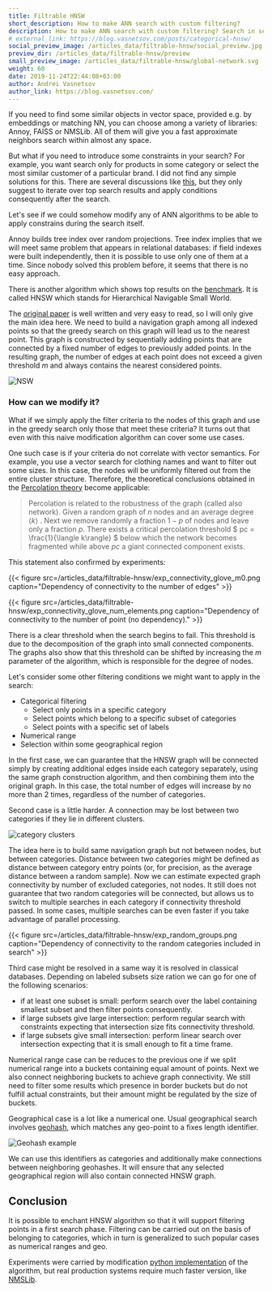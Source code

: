 ```yaml
---
title: Filtrable HNSW
short_description: How to make ANN search with custom filtering?
description: How to make ANN search with custom filtering? Search in selected subsets without loosing the results.
# external_link: https://blog.vasnetsov.com/posts/categorical-hnsw/
social_preview_image: /articles_data/filtrable-hnsw/social_preview.jpg
preview_dir: /articles_data/filtrable-hnsw/preview
small_preview_image: /articles_data/filtrable-hnsw/global-network.svg
weight: 60
date: 2019-11-24T22:44:08+03:00
author: Andrei Vasnetsov
author_link: https://blog.vasnetsov.com/
---
```


If you need to find some similar objects in vector space, provided e.g. by embeddings or matching NN, you can choose among a variety of libraries: Annoy, FAISS or NMSLib.
All of them will give you a fast approximate neighbors search within almost any space.

But what if you need to introduce some constraints in your search?
For example, you want search only for products in some category or select the most similar customer of a particular brand.
I did not find any simple solutions for this.
There are several discussions like [this](https://github.com/spotify/annoy/issues/263), but they only suggest to iterate over top search results and apply conditions consequently after the search.

Let's see if we could somehow modify any of ANN algorithms to be able to apply constrains during the search itself.

Annoy builds tree index over random projections.
Tree index implies that we will meet same problem that appears in relational databases:
if field indexes were built independently, then it is possible to use only one of them at a time. 
Since nobody solved this problem before, it seems that there is no easy approach.

There is another algorithm which shows top results on the [benchmark](https://github.com/erikbern/ann-benchmarks).
It is called HNSW which stands for Hierarchical Navigable Small World.

The [original paper](https://arxiv.org/abs/1603.09320) is well written and very easy to read, so I will only give the main idea here.
We need to build a navigation graph among all indexed points so that the greedy search on this graph will lead us to the nearest point.
This graph is constructed by sequentially adding points that are connected by a fixed number of edges to previously added points.
In the resulting graph, the number of edges at each point does not exceed a given threshold $m$ and always contains the nearest considered points.

![NSW](/articles_data/filtrable-hnsw/NSW.png)

### How can we modify it?

What if we simply apply the filter criteria to the nodes of this graph and use in the greedy search only those that meet these criteria?
It turns out that even with this naive modification algorithm can cover some use cases. 

One such case is if your criteria do not correlate with vector semantics.
For example, you use a vector search for clothing names and want to filter out some sizes.
In this case, the nodes will be uniformly filtered out from the entire cluster structure.
Therefore, the theoretical conclusions obtained in the [Percolation theory](https://en.wikipedia.org/wiki/Percolation_theory) become applicable:


> Percolation is related to the robustness of the graph (called also network). Given a random graph of $n$ nodes and an average degree $\langle k\rangle$ . Next we remove randomly a fraction $1-p$ of nodes and leave only a fraction $p$. There exists a critical percolation threshold $ pc = \frac{1}{\langle k\rangle} $ below which the network becomes fragmented while above $pc$ a giant connected component exists.


This statement also confirmed by experiments:

{{< figure src=/articles_data/filtrable-hnsw/exp_connectivity_glove_m0.png caption="Dependency of connectivity to the number of edges" >}}

{{< figure src=/articles_data/filtrable-hnsw/exp_connectivity_glove_num_elements.png caption="Dependency of connectivity to the number of point (no dependency)." >}}


There is a clear threshold when the search begins to fail.
This threshold is due to the decomposition of the graph into small connected components.
The graphs also show that this threshold can be shifted by increasing the $m$ parameter of the algorithm, which is responsible for the degree of nodes.

Let's consider some other filtering conditions we might want to apply in the search:

* Categorical filtering
  * Select only points in a specific category
  * Select points which belong to a specific subset of categories
  * Select points with a specific set of labels
* Numerical range
* Selection within some geographical region

In the first case, we can guarantee that the HNSW graph will be connected simply by creating additional edges
inside each category separately, using the same graph construction algorithm, and then combining them into the original graph.
In this case, the total number of edges will increase by no more than 2 times, regardless of the number of categories. 

Second case is a little harder. A connection may be lost between two categories if they lie in different clusters.

![category clusters](/articles_data/filtrable-hnsw/hnsw_graph_category.png)

The idea here is to build same navigation graph but not between nodes, but between categories.
Distance between two categories might be defined as distance between category entry points (or, for precision, as the average distance between a random sample). Now we can estimate expected graph connectivity by number of excluded categories, not nodes. 
It still does not guarantee that two random categories will be connected, but allows us to switch to multiple searches in each category if  connectivity threshold passed. In some cases, multiple searches can be even faster if you take advantage of parallel processing.

{{< figure src=/articles_data/filtrable-hnsw/exp_random_groups.png caption="Dependency of connectivity to the random categories included in search" >}}

Third case might be resolved in a same way it is resolved in classical databases.
Depending on labeled subsets size ration we can go for one of the following scenarios:

* if at least one subset is small: perform search over the label containing smallest subset and then filter points consequently.
* if large subsets give large intersection: perform regular search with constraints expecting that intersection size fits connectivity threshold.
* if large subsets give small intersection: perform linear search over intersection expecting that it is small enough to fit a time frame.

Numerical range case can be reduces to the previous one if we split numerical range into a buckets containing equal amount of points.
Next we also connect neighboring buckets to achieve graph connectivity. We still need to filter some results which presence in border buckets but do not fulfill actual constraints, but their amount might be regulated by the size of buckets. 

Geographical case is a lot like a numerical one. 
Usual geographical search involves [geohash](https://en.wikipedia.org/wiki/Geohash), which matches any geo-point to a fixes length identifier.

![Geohash example](/articles_data/filtrable-hnsw/geohash.png)

We can use this identifiers as categories and additionally make connections between neighboring geohashes.
It will ensure that any selected geographical region will also contain connected HNSW graph.

## Conclusion

It is possible to enchant HNSW algorithm so that it will support filtering points in a first search phase.
Filtering can be carried out on the basis of belonging to categories,
which in turn is generalized to such popular cases as numerical ranges and geo.

Experiments were carried by modification [python implementation](https://github.com/generall/hnsw-python) of the algorithm, 
but real production systems require much faster version, like [NMSLib](https://github.com/nmslib/nmslib).

